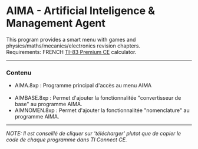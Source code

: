 # AIMA - Artificial Inteligence & Management Agent 
This program provides a smart menu with games and physics/maths/mecanics/electronics revision chapters.
<br/>Requirements: FRENCH <a href="https://education.ti.com/fr/france/products/calculatrices-graphiques/ti-83-premium-ce/tabs/overview">TI-83 Premium CE</a> calculator.
<hr/>
<h3>Contenu</h3>
<ul>
<li>AIMA.8xp : Programme principal d'accès au menu AIMA</li>
<br/>
<li>AIMBASE.8xp : Permet d'ajouter la fonctionnalitée "convertisseur de base" au programme AIMA.</li>
<li>AIMNOMEN.8xp : Permet d'ajouter la fonctionnalitée "nomenclature" au programme AIMA.</li>
</ul>
<hr/>
<i>NOTE: Il est conseillé de cliquer sur 'télécharger' plutot que de copier le code de chaque programme dans TI Connect CE.</i>
